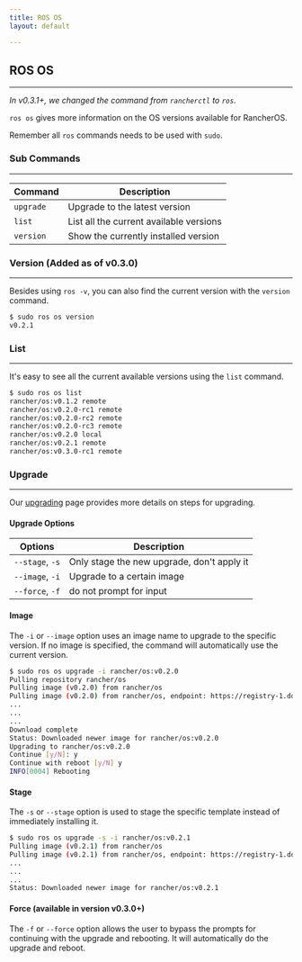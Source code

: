 ```yaml
---
title: ROS OS
layout: default

---
```


## ROS OS
---
_In v0.3.1+, we changed the command from `rancherctl` to `ros`._

`ros os` gives more information on the OS versions available for RancherOS. 

Remember all `ros` commands needs to be used with `sudo`. 

### Sub Commands
---
|Command | Description |
|--------|-------------|
|`upgrade` |	Upgrade to the latest version |
|`list`	|	List all the current available versions |
| `version` | Show the currently installed version|


### Version (Added as of v0.3.0)
---
Besides using `ros -v`, you can also find the current version with the `version` command. 

```bash
$ sudo ros os version
v0.2.1
```

### List
---
It's easy to see all the current available versions using the `list` command. 

```bash
$ sudo ros os list
rancher/os:v0.1.2 remote
rancher/os:v0.2.0-rc1 remote
rancher/os:v0.2.0-rc2 remote
rancher/os:v0.2.0-rc3 remote
rancher/os:v0.2.0 local
rancher/os:v0.2.1 remote
rancher/os:v0.3.0-rc1 remote
```

### Upgrade
---
Our [upgrading]({{site.baseurl}}/docs/upgrading/) page provides more details on steps for upgrading.

#### Upgrade Options

|Options | Description |
|--------|-------------|
|`--stage`, `-s`	|Only stage the new upgrade, don't apply it|
|`--image`, `-i` 	|Upgrade to a certain image|
|  `--force`, `-f` |	do not prompt for input|


#### Image

The `-i` or `--image` option uses an image name to upgrade to the specific version. If no image is specified, the command will automatically use the current version.

```bash
$ sudo ros os upgrade -i rancher/os:v0.2.0    
Pulling repository rancher/os
Pulling image (v0.2.0) from rancher/os
Pulling image (v0.2.0) from rancher/os, endpoint: https://registry-1.docker.io/v1/
...
...
...
Download complete
Status: Downloaded newer image for rancher/os:v0.2.0
Upgrading to rancher/os:v0.2.0
Continue [y/N]: y
Continue with reboot [y/N] y
INFO[0004] Rebooting 
```

#### Stage

The `-s` or `--stage` option is used to stage the specific template instead of immediately installing it. 

```bash
$ sudo ros os upgrade -s -i rancher/os:v0.2.1
Pulling image (v0.2.1) from rancher/os
Pulling image (v0.2.1) from rancher/os, endpoint: https://registry-1.docker.io/v1/
...
...
...
Status: Downloaded newer image for rancher/os:v0.2.1
```


#### Force (available in version v0.3.0+)

The `-f` or `--force` option allows the user to bypass the prompts for continuing with the upgrade and rebooting. It will automatically do the upgrade and reboot.

<br>




